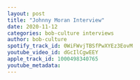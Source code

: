 ```yaml
---
layout: post
title: "Johnny Moran Interview"
date: 2020-11-12
categories: bob-culture interviews
author: bob-culture
spotify_track_id: 0WiFWvjTBSfPwXYEz3EovM
youtube_video_id: dGcIlCgwEEY
apple_track_id: 1000498340765
youtube_metadata: 
---
```

